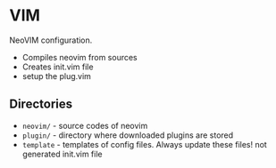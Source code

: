 
# VIM

NeoVIM configuration.

- Compiles neovim from sources
- Creates init.vim file
- setup the plug.vim

## Directories

- `neovim/` - source codes of neovim
- `plugin/` - directory where downloaded plugins are stored
- `template` - templates of config files. Always update these files! not generated init.vim file